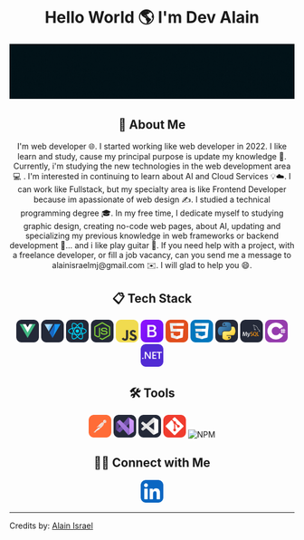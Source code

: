 
<div align="center">
  <h1>Hello World 🌎 I'm Dev Alain</h1>
</div>

<img src="https://github.com/AnderMendoza/AnderMendoza/raw/main/assets/banner-header.gif">

<div align="center">
  <h2> 👤 About Me  </h2>
</div>

<div align="center">
  <p>
    I'm web developer 🌐. I started working like web developer in 2022. I like learn and study, cause my principal purpose is update my knowledge 💭. Currently, i'm studying the new technologies in the web development area 💻 . I'm interested in continuing to learn about AI and Cloud Services 💡☁️. I can work like Fullstack, but my specialty area is like Frontend Developer because im apassionate of web design ✍️. I studied a technical programming degree 🎓. 
In my free time, I dedicate myself to studying graphic design, creating no-code web pages, about AI, updating and specializing my previous knowledge in web frameworks or backend development 📖... and i like play guitar 🎸. If you need help with a project, with a freelance developer, or fill a job vacancy, can you send me a message to alainisraelmj@gmail.com ✉️. I will glad to help you 😄.

  </p>
</div>

<div align="center">
  <h2>
    📋 Tech Stack
  </h2>
</div>

<div align="center">
  <img src="https://github.com/tandpfun/skill-icons/blob/main/icons/VueJS-Dark.svg" alt="VueJS" width="40" height="40">
  <img src="https://github.com/tandpfun/skill-icons/blob/main/icons/Vuetify-Dark.svg" alt="Vuetify" width="40" height="40">
  <img src="https://github.com/tandpfun/skill-icons/blob/main/icons/React-Dark.svg" alt="ReactJS" width="40" height="40">
  <img src="https://github.com/tandpfun/skill-icons/blob/main/icons/NodeJS-Dark.svg" alt="NodeJS" width="40" height="40">
  <img src="https://github.com/tandpfun/skill-icons/blob/main/icons/JavaScript.svg" alt="Javascript" width="40" height="40">
  <img src="https://github.com/tandpfun/skill-icons/blob/main/icons/Bootstrap.svg" alt="Bootstrap" width="40" height="40">
  <img src="https://github.com/tandpfun/skill-icons/blob/main/icons/HTML.svg" alt="HTML" width="40" height="40">
  <img src="https://github.com/tandpfun/skill-icons/blob/main/icons/CSS.svg" alt="CSS" width="40" height="40">
  <img src="https://github.com/tandpfun/skill-icons/blob/main/icons/Python-Dark.svg" alt="Python" width="40" height="40">
  <img src="https://github.com/tandpfun/skill-icons/blob/main/icons/MySQL-Dark.svg" alt="MySQL" width="40" height="40">
  <img src="https://github.com/tandpfun/skill-icons/blob/main/icons/CS.svg" alt="CSharp" width="40" height="40">
  <img src="https://github.com/tandpfun/skill-icons/blob/main/icons/DotNet.svg" alt="NET" width="40" height="40">
</div>

<div align="center">
  <h2>
    🛠 Tools
  </h2>
</div>

<div align="center">
  <img src="https://github.com/tandpfun/skill-icons/blob/main/icons/Postman.svg" alt="Postman" width="40" height="40">
  <img src="https://github.com/tandpfun/skill-icons/blob/main/icons/VisualStudio-Dark.svg" alt="VS" width="40" height="40">
  <img src="https://github.com/tandpfun/skill-icons/blob/main/icons/VSCode-Dark.svg" alt="VSCode" width="40" height="40">
  <img src="https://github.com/tandpfun/skill-icons/blob/main/icons/Git.svg" alt="GIT" width="40" height="40">
  <img src="https://github.com/tandpfun/skill-icons/blob/main/icons/Npm-Dark.svg" alt="NPM" width="40" height="40">
</div>

<div align="center">
  <h2>
    🤝🏻 Connect with Me
  </h2>
</div>

<div align="center">
  <p>
    <a href="https://www.linkedin.com/in/alain-israel-monroy-5275071ab/"><img src="https://github.com/tandpfun/skill-icons/blob/main/icons/LinkedIn.svg" alt="linkedin" width="40" height="40"/></a>
  </p>
</div>


-----
<p>
  Credits by: <a href="https://github.com/alain-israel"> Alain Israel
</p>
